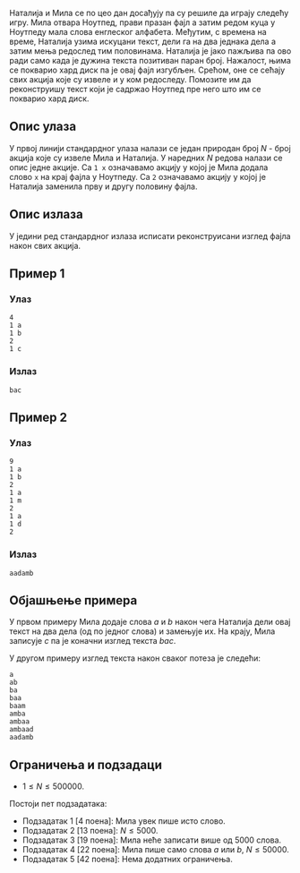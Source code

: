 Наталија и Мила се по цео дан досађују па су решиле да играју следећу игру. Мила отвара Ноутпед, прави празан фајл а затим редом куца у Ноутпеду мала слова енглеског алфабета. Међутим, с времена на време, Наталија узима искуцани текст, дели га на два једнака дела а затим мења редослед тим половинама. Наталија је јако пажљива па ово ради само када је дужина текста позитиван паран број. Нажалост, њима се покварио хард диск па је овај фајл изгубљен. Срећом, оне се сећају свих акција које су извеле и у ком редоследу. Помозите им да реконструишу текст који је садржао Ноутпед пре него што им се покварио хард диск.

## Опис улаза
У првој линији стандардног улаза налази се један природан број $N$ - број акција које су извеле Мила и Наталија. У наредних $N$ редова налази се опис једне акције. Са `1 x` означавамо акцију у којој је Мила додала слово `x` на крај фајла у Ноутпеду. Са `2` означавамо акцију у којој је Наталија заменила прву и другу половину фајла.

## Опис излаза
У једини ред стандардног излаза исписати реконструисани изглед фајла након свих акција.

## Пример 1
### Улаз
```
4
1 a
1 b
2
1 c
```

### Излаз
```
bac
```

## Пример 2
### Улаз
```
9
1 a
1 b
2
1 a
1 m
2
1 a
1 d
2
```

### Излаз
```
aadamb
```

## Објашњење примера
У првом примеру Мила додаје слова _a_ и _b_ након чега Наталија дели овај текст на два дела (од по једног слова) и замењује их. На крају, Мила записује _c_ па је коначни изглед текста _bac_.

У другом примеру изглед текста након сваког потеза је следећи:

```
a
ab
ba
baa
baam
amba
ambaa
ambaad
aadamb
```

## Ограничења и подзадаци

* $1 \leq N \leq 500000$.

Постоји пет подзадатака:

* Подзадатак $1$ [$4$ поена]: Мила увек пише исто слово.
* Подзадатак $2$ [$13$ поена]: $N \leq 5000$.
* Подзадатак $3$ [$19$ поена]: Мила неће записати више од 5000 слова.
* Подзадатак $4$ [$22$ поена]: Мила пише само слова _a_ или _b_, $N \leq 50000$.
* Подзадатак $5$ [$42$ поена]: Нема додатних ограничења.
